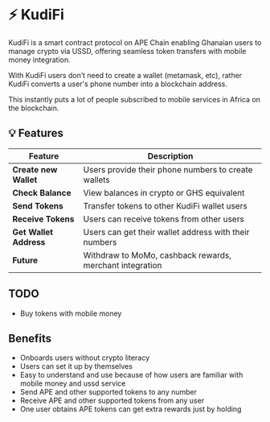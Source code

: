 # ⚡️ KudiFi

KudiFi is a smart contract protocol on APE Chain enabling Ghanaian users to manage crypto via USSD, offering seamless token transfers with mobile money integration.

With KudiFi users don’t need to create a wallet (metamask, etc), rather KudiFi converts a user's phone number into a blockchain address. 

This instantly puts a lot of people subscribed to mobile services in Africa on the blockchain.



## 💡 Features

| Feature               | Description                                      |
|-----------------------|--------------------------------------------------|
| **Create new Wallet** | Users provide their phone numbers to create wallets |
| **Check Balance**      | View balances in crypto or GHS equivalent       |
| **Send Tokens**        | Transfer tokens to other KudiFi wallet users    |
| **Receive Tokens**      | Users can receive tokens from other users       |
| **Get Wallet Address**  | Users can get their wallet address with their numbers            |
| **Future**             | Withdraw to MoMo, cashback rewards, merchant integration |

## TODO
- Buy tokens with mobile money

## Benefits

- Onboards users without crypto literacy 
- Users can set it up by themselves
- Easy to understand and use because of how users are familiar with mobile money and ussd service
- Send APE and other supported tokens to any number
- Receive APE and other supported tokens from any user
- One user obtains APE tokens can get extra rewards just by holding

